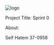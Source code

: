 ![logo](https://thumb.ibb.co/e5V2vn/tut_logo.png)

Project Title:
Sprint 0

About:


Seif Hatem 37-0958